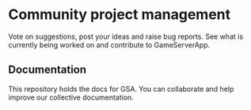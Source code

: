 # Community project management
Vote on suggestions, post your ideas and raise bug reports. See what is currently being worked on and contribute to GameServerApp.

## Documentation
This repository holds the docs for GSA. You can collaborate and help improve our collective documentation.
